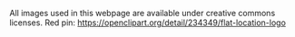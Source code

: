 All images used in this webpage are available under creative commons licenses.
Red pin: https://openclipart.org/detail/234349/flat-location-logo